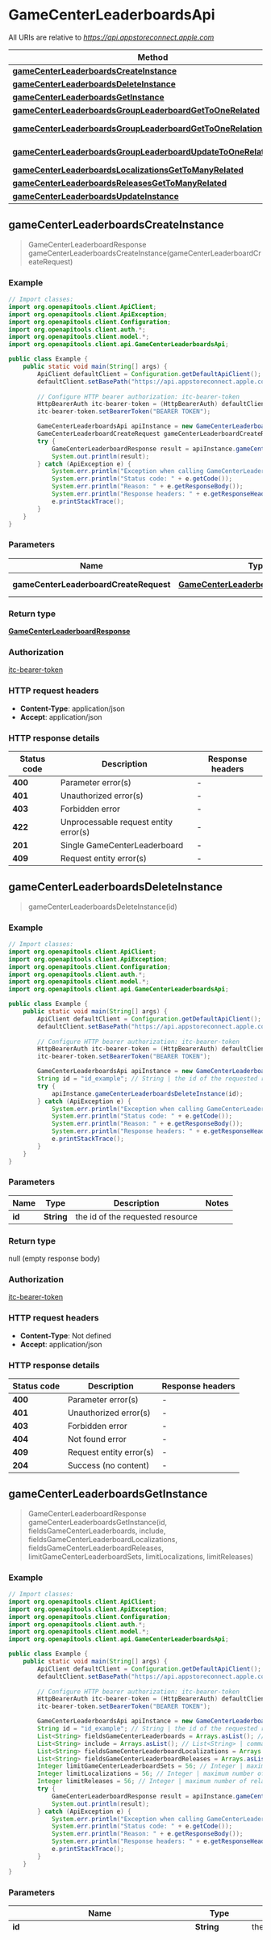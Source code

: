 # GameCenterLeaderboardsApi

All URIs are relative to *https://api.appstoreconnect.apple.com*

| Method | HTTP request | Description |
|------------- | ------------- | -------------|
| [**gameCenterLeaderboardsCreateInstance**](GameCenterLeaderboardsApi.md#gameCenterLeaderboardsCreateInstance) | **POST** /v1/gameCenterLeaderboards |  |
| [**gameCenterLeaderboardsDeleteInstance**](GameCenterLeaderboardsApi.md#gameCenterLeaderboardsDeleteInstance) | **DELETE** /v1/gameCenterLeaderboards/{id} |  |
| [**gameCenterLeaderboardsGetInstance**](GameCenterLeaderboardsApi.md#gameCenterLeaderboardsGetInstance) | **GET** /v1/gameCenterLeaderboards/{id} |  |
| [**gameCenterLeaderboardsGroupLeaderboardGetToOneRelated**](GameCenterLeaderboardsApi.md#gameCenterLeaderboardsGroupLeaderboardGetToOneRelated) | **GET** /v1/gameCenterLeaderboards/{id}/groupLeaderboard |  |
| [**gameCenterLeaderboardsGroupLeaderboardGetToOneRelationship**](GameCenterLeaderboardsApi.md#gameCenterLeaderboardsGroupLeaderboardGetToOneRelationship) | **GET** /v1/gameCenterLeaderboards/{id}/relationships/groupLeaderboard |  |
| [**gameCenterLeaderboardsGroupLeaderboardUpdateToOneRelationship**](GameCenterLeaderboardsApi.md#gameCenterLeaderboardsGroupLeaderboardUpdateToOneRelationship) | **PATCH** /v1/gameCenterLeaderboards/{id}/relationships/groupLeaderboard |  |
| [**gameCenterLeaderboardsLocalizationsGetToManyRelated**](GameCenterLeaderboardsApi.md#gameCenterLeaderboardsLocalizationsGetToManyRelated) | **GET** /v1/gameCenterLeaderboards/{id}/localizations |  |
| [**gameCenterLeaderboardsReleasesGetToManyRelated**](GameCenterLeaderboardsApi.md#gameCenterLeaderboardsReleasesGetToManyRelated) | **GET** /v1/gameCenterLeaderboards/{id}/releases |  |
| [**gameCenterLeaderboardsUpdateInstance**](GameCenterLeaderboardsApi.md#gameCenterLeaderboardsUpdateInstance) | **PATCH** /v1/gameCenterLeaderboards/{id} |  |



## gameCenterLeaderboardsCreateInstance

> GameCenterLeaderboardResponse gameCenterLeaderboardsCreateInstance(gameCenterLeaderboardCreateRequest)



### Example

```java
// Import classes:
import org.openapitools.client.ApiClient;
import org.openapitools.client.ApiException;
import org.openapitools.client.Configuration;
import org.openapitools.client.auth.*;
import org.openapitools.client.model.*;
import org.openapitools.client.api.GameCenterLeaderboardsApi;

public class Example {
    public static void main(String[] args) {
        ApiClient defaultClient = Configuration.getDefaultApiClient();
        defaultClient.setBasePath("https://api.appstoreconnect.apple.com");
        
        // Configure HTTP bearer authorization: itc-bearer-token
        HttpBearerAuth itc-bearer-token = (HttpBearerAuth) defaultClient.getAuthentication("itc-bearer-token");
        itc-bearer-token.setBearerToken("BEARER TOKEN");

        GameCenterLeaderboardsApi apiInstance = new GameCenterLeaderboardsApi(defaultClient);
        GameCenterLeaderboardCreateRequest gameCenterLeaderboardCreateRequest = new GameCenterLeaderboardCreateRequest(); // GameCenterLeaderboardCreateRequest | GameCenterLeaderboard representation
        try {
            GameCenterLeaderboardResponse result = apiInstance.gameCenterLeaderboardsCreateInstance(gameCenterLeaderboardCreateRequest);
            System.out.println(result);
        } catch (ApiException e) {
            System.err.println("Exception when calling GameCenterLeaderboardsApi#gameCenterLeaderboardsCreateInstance");
            System.err.println("Status code: " + e.getCode());
            System.err.println("Reason: " + e.getResponseBody());
            System.err.println("Response headers: " + e.getResponseHeaders());
            e.printStackTrace();
        }
    }
}
```

### Parameters


| Name | Type | Description  | Notes |
|------------- | ------------- | ------------- | -------------|
| **gameCenterLeaderboardCreateRequest** | [**GameCenterLeaderboardCreateRequest**](GameCenterLeaderboardCreateRequest.md)| GameCenterLeaderboard representation | |

### Return type

[**GameCenterLeaderboardResponse**](GameCenterLeaderboardResponse.md)

### Authorization

[itc-bearer-token](../README.md#itc-bearer-token)

### HTTP request headers

- **Content-Type**: application/json
- **Accept**: application/json

### HTTP response details
| Status code | Description | Response headers |
|-------------|-------------|------------------|
| **400** | Parameter error(s) |  -  |
| **401** | Unauthorized error(s) |  -  |
| **403** | Forbidden error |  -  |
| **422** | Unprocessable request entity error(s) |  -  |
| **201** | Single GameCenterLeaderboard |  -  |
| **409** | Request entity error(s) |  -  |


## gameCenterLeaderboardsDeleteInstance

> gameCenterLeaderboardsDeleteInstance(id)



### Example

```java
// Import classes:
import org.openapitools.client.ApiClient;
import org.openapitools.client.ApiException;
import org.openapitools.client.Configuration;
import org.openapitools.client.auth.*;
import org.openapitools.client.model.*;
import org.openapitools.client.api.GameCenterLeaderboardsApi;

public class Example {
    public static void main(String[] args) {
        ApiClient defaultClient = Configuration.getDefaultApiClient();
        defaultClient.setBasePath("https://api.appstoreconnect.apple.com");
        
        // Configure HTTP bearer authorization: itc-bearer-token
        HttpBearerAuth itc-bearer-token = (HttpBearerAuth) defaultClient.getAuthentication("itc-bearer-token");
        itc-bearer-token.setBearerToken("BEARER TOKEN");

        GameCenterLeaderboardsApi apiInstance = new GameCenterLeaderboardsApi(defaultClient);
        String id = "id_example"; // String | the id of the requested resource
        try {
            apiInstance.gameCenterLeaderboardsDeleteInstance(id);
        } catch (ApiException e) {
            System.err.println("Exception when calling GameCenterLeaderboardsApi#gameCenterLeaderboardsDeleteInstance");
            System.err.println("Status code: " + e.getCode());
            System.err.println("Reason: " + e.getResponseBody());
            System.err.println("Response headers: " + e.getResponseHeaders());
            e.printStackTrace();
        }
    }
}
```

### Parameters


| Name | Type | Description  | Notes |
|------------- | ------------- | ------------- | -------------|
| **id** | **String**| the id of the requested resource | |

### Return type

null (empty response body)

### Authorization

[itc-bearer-token](../README.md#itc-bearer-token)

### HTTP request headers

- **Content-Type**: Not defined
- **Accept**: application/json

### HTTP response details
| Status code | Description | Response headers |
|-------------|-------------|------------------|
| **400** | Parameter error(s) |  -  |
| **401** | Unauthorized error(s) |  -  |
| **403** | Forbidden error |  -  |
| **404** | Not found error |  -  |
| **409** | Request entity error(s) |  -  |
| **204** | Success (no content) |  -  |


## gameCenterLeaderboardsGetInstance

> GameCenterLeaderboardResponse gameCenterLeaderboardsGetInstance(id, fieldsGameCenterLeaderboards, include, fieldsGameCenterLeaderboardLocalizations, fieldsGameCenterLeaderboardReleases, limitGameCenterLeaderboardSets, limitLocalizations, limitReleases)



### Example

```java
// Import classes:
import org.openapitools.client.ApiClient;
import org.openapitools.client.ApiException;
import org.openapitools.client.Configuration;
import org.openapitools.client.auth.*;
import org.openapitools.client.model.*;
import org.openapitools.client.api.GameCenterLeaderboardsApi;

public class Example {
    public static void main(String[] args) {
        ApiClient defaultClient = Configuration.getDefaultApiClient();
        defaultClient.setBasePath("https://api.appstoreconnect.apple.com");
        
        // Configure HTTP bearer authorization: itc-bearer-token
        HttpBearerAuth itc-bearer-token = (HttpBearerAuth) defaultClient.getAuthentication("itc-bearer-token");
        itc-bearer-token.setBearerToken("BEARER TOKEN");

        GameCenterLeaderboardsApi apiInstance = new GameCenterLeaderboardsApi(defaultClient);
        String id = "id_example"; // String | the id of the requested resource
        List<String> fieldsGameCenterLeaderboards = Arrays.asList(); // List<String> | the fields to include for returned resources of type gameCenterLeaderboards
        List<String> include = Arrays.asList(); // List<String> | comma-separated list of relationships to include
        List<String> fieldsGameCenterLeaderboardLocalizations = Arrays.asList(); // List<String> | the fields to include for returned resources of type gameCenterLeaderboardLocalizations
        List<String> fieldsGameCenterLeaderboardReleases = Arrays.asList(); // List<String> | the fields to include for returned resources of type gameCenterLeaderboardReleases
        Integer limitGameCenterLeaderboardSets = 56; // Integer | maximum number of related gameCenterLeaderboardSets returned (when they are included)
        Integer limitLocalizations = 56; // Integer | maximum number of related localizations returned (when they are included)
        Integer limitReleases = 56; // Integer | maximum number of related releases returned (when they are included)
        try {
            GameCenterLeaderboardResponse result = apiInstance.gameCenterLeaderboardsGetInstance(id, fieldsGameCenterLeaderboards, include, fieldsGameCenterLeaderboardLocalizations, fieldsGameCenterLeaderboardReleases, limitGameCenterLeaderboardSets, limitLocalizations, limitReleases);
            System.out.println(result);
        } catch (ApiException e) {
            System.err.println("Exception when calling GameCenterLeaderboardsApi#gameCenterLeaderboardsGetInstance");
            System.err.println("Status code: " + e.getCode());
            System.err.println("Reason: " + e.getResponseBody());
            System.err.println("Response headers: " + e.getResponseHeaders());
            e.printStackTrace();
        }
    }
}
```

### Parameters


| Name | Type | Description  | Notes |
|------------- | ------------- | ------------- | -------------|
| **id** | **String**| the id of the requested resource | |
| **fieldsGameCenterLeaderboards** | **List&lt;String&gt;**| the fields to include for returned resources of type gameCenterLeaderboards | [optional] [enum: archived, defaultFormatter, gameCenterDetail, gameCenterGroup, gameCenterLeaderboardSets, groupLeaderboard, localizations, recurrenceDuration, recurrenceRule, recurrenceStartDate, referenceName, releases, scoreRangeEnd, scoreRangeStart, scoreSortType, submissionType, vendorIdentifier] |
| **include** | **List&lt;String&gt;**| comma-separated list of relationships to include | [optional] [enum: gameCenterDetail, gameCenterGroup, gameCenterLeaderboardSets, groupLeaderboard, localizations, releases] |
| **fieldsGameCenterLeaderboardLocalizations** | **List&lt;String&gt;**| the fields to include for returned resources of type gameCenterLeaderboardLocalizations | [optional] [enum: formatterOverride, formatterSuffix, formatterSuffixSingular, gameCenterLeaderboard, gameCenterLeaderboardImage, locale, name] |
| **fieldsGameCenterLeaderboardReleases** | **List&lt;String&gt;**| the fields to include for returned resources of type gameCenterLeaderboardReleases | [optional] [enum: gameCenterDetail, gameCenterLeaderboard, live] |
| **limitGameCenterLeaderboardSets** | **Integer**| maximum number of related gameCenterLeaderboardSets returned (when they are included) | [optional] |
| **limitLocalizations** | **Integer**| maximum number of related localizations returned (when they are included) | [optional] |
| **limitReleases** | **Integer**| maximum number of related releases returned (when they are included) | [optional] |

### Return type

[**GameCenterLeaderboardResponse**](GameCenterLeaderboardResponse.md)

### Authorization

[itc-bearer-token](../README.md#itc-bearer-token)

### HTTP request headers

- **Content-Type**: Not defined
- **Accept**: application/json

### HTTP response details
| Status code | Description | Response headers |
|-------------|-------------|------------------|
| **400** | Parameter error(s) |  -  |
| **401** | Unauthorized error(s) |  -  |
| **403** | Forbidden error |  -  |
| **404** | Not found error |  -  |
| **200** | Single GameCenterLeaderboard |  -  |


## gameCenterLeaderboardsGroupLeaderboardGetToOneRelated

> GameCenterLeaderboardResponse gameCenterLeaderboardsGroupLeaderboardGetToOneRelated(id, fieldsGameCenterLeaderboardLocalizations, fieldsGameCenterLeaderboardSets, fieldsGameCenterGroups, fieldsGameCenterDetails, fieldsGameCenterLeaderboards, fieldsGameCenterLeaderboardReleases, limitGameCenterLeaderboardSets, limitLocalizations, limitReleases, include)



### Example

```java
// Import classes:
import org.openapitools.client.ApiClient;
import org.openapitools.client.ApiException;
import org.openapitools.client.Configuration;
import org.openapitools.client.auth.*;
import org.openapitools.client.model.*;
import org.openapitools.client.api.GameCenterLeaderboardsApi;

public class Example {
    public static void main(String[] args) {
        ApiClient defaultClient = Configuration.getDefaultApiClient();
        defaultClient.setBasePath("https://api.appstoreconnect.apple.com");
        
        // Configure HTTP bearer authorization: itc-bearer-token
        HttpBearerAuth itc-bearer-token = (HttpBearerAuth) defaultClient.getAuthentication("itc-bearer-token");
        itc-bearer-token.setBearerToken("BEARER TOKEN");

        GameCenterLeaderboardsApi apiInstance = new GameCenterLeaderboardsApi(defaultClient);
        String id = "id_example"; // String | the id of the requested resource
        List<String> fieldsGameCenterLeaderboardLocalizations = Arrays.asList(); // List<String> | the fields to include for returned resources of type gameCenterLeaderboardLocalizations
        List<String> fieldsGameCenterLeaderboardSets = Arrays.asList(); // List<String> | the fields to include for returned resources of type gameCenterLeaderboardSets
        List<String> fieldsGameCenterGroups = Arrays.asList(); // List<String> | the fields to include for returned resources of type gameCenterGroups
        List<String> fieldsGameCenterDetails = Arrays.asList(); // List<String> | the fields to include for returned resources of type gameCenterDetails
        List<String> fieldsGameCenterLeaderboards = Arrays.asList(); // List<String> | the fields to include for returned resources of type gameCenterLeaderboards
        List<String> fieldsGameCenterLeaderboardReleases = Arrays.asList(); // List<String> | the fields to include for returned resources of type gameCenterLeaderboardReleases
        Integer limitGameCenterLeaderboardSets = 56; // Integer | maximum number of related gameCenterLeaderboardSets returned (when they are included)
        Integer limitLocalizations = 56; // Integer | maximum number of related localizations returned (when they are included)
        Integer limitReleases = 56; // Integer | maximum number of related releases returned (when they are included)
        List<String> include = Arrays.asList(); // List<String> | comma-separated list of relationships to include
        try {
            GameCenterLeaderboardResponse result = apiInstance.gameCenterLeaderboardsGroupLeaderboardGetToOneRelated(id, fieldsGameCenterLeaderboardLocalizations, fieldsGameCenterLeaderboardSets, fieldsGameCenterGroups, fieldsGameCenterDetails, fieldsGameCenterLeaderboards, fieldsGameCenterLeaderboardReleases, limitGameCenterLeaderboardSets, limitLocalizations, limitReleases, include);
            System.out.println(result);
        } catch (ApiException e) {
            System.err.println("Exception when calling GameCenterLeaderboardsApi#gameCenterLeaderboardsGroupLeaderboardGetToOneRelated");
            System.err.println("Status code: " + e.getCode());
            System.err.println("Reason: " + e.getResponseBody());
            System.err.println("Response headers: " + e.getResponseHeaders());
            e.printStackTrace();
        }
    }
}
```

### Parameters


| Name | Type | Description  | Notes |
|------------- | ------------- | ------------- | -------------|
| **id** | **String**| the id of the requested resource | |
| **fieldsGameCenterLeaderboardLocalizations** | **List&lt;String&gt;**| the fields to include for returned resources of type gameCenterLeaderboardLocalizations | [optional] [enum: formatterOverride, formatterSuffix, formatterSuffixSingular, gameCenterLeaderboard, gameCenterLeaderboardImage, locale, name] |
| **fieldsGameCenterLeaderboardSets** | **List&lt;String&gt;**| the fields to include for returned resources of type gameCenterLeaderboardSets | [optional] [enum: gameCenterDetail, gameCenterGroup, gameCenterLeaderboards, groupLeaderboardSet, localizations, referenceName, releases, vendorIdentifier] |
| **fieldsGameCenterGroups** | **List&lt;String&gt;**| the fields to include for returned resources of type gameCenterGroups | [optional] [enum: gameCenterAchievements, gameCenterDetails, gameCenterLeaderboardSets, gameCenterLeaderboards, referenceName] |
| **fieldsGameCenterDetails** | **List&lt;String&gt;**| the fields to include for returned resources of type gameCenterDetails | [optional] [enum: achievementReleases, app, arcadeEnabled, challengeEnabled, defaultGroupLeaderboard, defaultLeaderboard, gameCenterAchievements, gameCenterAppVersions, gameCenterGroup, gameCenterLeaderboardSets, gameCenterLeaderboards, leaderboardReleases, leaderboardSetReleases] |
| **fieldsGameCenterLeaderboards** | **List&lt;String&gt;**| the fields to include for returned resources of type gameCenterLeaderboards | [optional] [enum: archived, defaultFormatter, gameCenterDetail, gameCenterGroup, gameCenterLeaderboardSets, groupLeaderboard, localizations, recurrenceDuration, recurrenceRule, recurrenceStartDate, referenceName, releases, scoreRangeEnd, scoreRangeStart, scoreSortType, submissionType, vendorIdentifier] |
| **fieldsGameCenterLeaderboardReleases** | **List&lt;String&gt;**| the fields to include for returned resources of type gameCenterLeaderboardReleases | [optional] [enum: gameCenterDetail, gameCenterLeaderboard, live] |
| **limitGameCenterLeaderboardSets** | **Integer**| maximum number of related gameCenterLeaderboardSets returned (when they are included) | [optional] |
| **limitLocalizations** | **Integer**| maximum number of related localizations returned (when they are included) | [optional] |
| **limitReleases** | **Integer**| maximum number of related releases returned (when they are included) | [optional] |
| **include** | **List&lt;String&gt;**| comma-separated list of relationships to include | [optional] [enum: gameCenterDetail, gameCenterGroup, gameCenterLeaderboardSets, groupLeaderboard, localizations, releases] |

### Return type

[**GameCenterLeaderboardResponse**](GameCenterLeaderboardResponse.md)

### Authorization

[itc-bearer-token](../README.md#itc-bearer-token)

### HTTP request headers

- **Content-Type**: Not defined
- **Accept**: application/json

### HTTP response details
| Status code | Description | Response headers |
|-------------|-------------|------------------|
| **400** | Parameter error(s) |  -  |
| **401** | Unauthorized error(s) |  -  |
| **403** | Forbidden error |  -  |
| **404** | Not found error |  -  |
| **200** | Single GameCenterLeaderboard |  -  |


## gameCenterLeaderboardsGroupLeaderboardGetToOneRelationship

> GameCenterLeaderboardGroupLeaderboardLinkageResponse gameCenterLeaderboardsGroupLeaderboardGetToOneRelationship(id)



### Example

```java
// Import classes:
import org.openapitools.client.ApiClient;
import org.openapitools.client.ApiException;
import org.openapitools.client.Configuration;
import org.openapitools.client.auth.*;
import org.openapitools.client.model.*;
import org.openapitools.client.api.GameCenterLeaderboardsApi;

public class Example {
    public static void main(String[] args) {
        ApiClient defaultClient = Configuration.getDefaultApiClient();
        defaultClient.setBasePath("https://api.appstoreconnect.apple.com");
        
        // Configure HTTP bearer authorization: itc-bearer-token
        HttpBearerAuth itc-bearer-token = (HttpBearerAuth) defaultClient.getAuthentication("itc-bearer-token");
        itc-bearer-token.setBearerToken("BEARER TOKEN");

        GameCenterLeaderboardsApi apiInstance = new GameCenterLeaderboardsApi(defaultClient);
        String id = "id_example"; // String | the id of the requested resource
        try {
            GameCenterLeaderboardGroupLeaderboardLinkageResponse result = apiInstance.gameCenterLeaderboardsGroupLeaderboardGetToOneRelationship(id);
            System.out.println(result);
        } catch (ApiException e) {
            System.err.println("Exception when calling GameCenterLeaderboardsApi#gameCenterLeaderboardsGroupLeaderboardGetToOneRelationship");
            System.err.println("Status code: " + e.getCode());
            System.err.println("Reason: " + e.getResponseBody());
            System.err.println("Response headers: " + e.getResponseHeaders());
            e.printStackTrace();
        }
    }
}
```

### Parameters


| Name | Type | Description  | Notes |
|------------- | ------------- | ------------- | -------------|
| **id** | **String**| the id of the requested resource | |

### Return type

[**GameCenterLeaderboardGroupLeaderboardLinkageResponse**](GameCenterLeaderboardGroupLeaderboardLinkageResponse.md)

### Authorization

[itc-bearer-token](../README.md#itc-bearer-token)

### HTTP request headers

- **Content-Type**: Not defined
- **Accept**: application/json

### HTTP response details
| Status code | Description | Response headers |
|-------------|-------------|------------------|
| **400** | Parameter error(s) |  -  |
| **401** | Unauthorized error(s) |  -  |
| **403** | Forbidden error |  -  |
| **404** | Not found error |  -  |
| **200** | Related linkage |  -  |


## gameCenterLeaderboardsGroupLeaderboardUpdateToOneRelationship

> gameCenterLeaderboardsGroupLeaderboardUpdateToOneRelationship(id, gameCenterLeaderboardGroupLeaderboardLinkageRequest)



### Example

```java
// Import classes:
import org.openapitools.client.ApiClient;
import org.openapitools.client.ApiException;
import org.openapitools.client.Configuration;
import org.openapitools.client.auth.*;
import org.openapitools.client.model.*;
import org.openapitools.client.api.GameCenterLeaderboardsApi;

public class Example {
    public static void main(String[] args) {
        ApiClient defaultClient = Configuration.getDefaultApiClient();
        defaultClient.setBasePath("https://api.appstoreconnect.apple.com");
        
        // Configure HTTP bearer authorization: itc-bearer-token
        HttpBearerAuth itc-bearer-token = (HttpBearerAuth) defaultClient.getAuthentication("itc-bearer-token");
        itc-bearer-token.setBearerToken("BEARER TOKEN");

        GameCenterLeaderboardsApi apiInstance = new GameCenterLeaderboardsApi(defaultClient);
        String id = "id_example"; // String | the id of the requested resource
        GameCenterLeaderboardGroupLeaderboardLinkageRequest gameCenterLeaderboardGroupLeaderboardLinkageRequest = new GameCenterLeaderboardGroupLeaderboardLinkageRequest(); // GameCenterLeaderboardGroupLeaderboardLinkageRequest | Related linkage
        try {
            apiInstance.gameCenterLeaderboardsGroupLeaderboardUpdateToOneRelationship(id, gameCenterLeaderboardGroupLeaderboardLinkageRequest);
        } catch (ApiException e) {
            System.err.println("Exception when calling GameCenterLeaderboardsApi#gameCenterLeaderboardsGroupLeaderboardUpdateToOneRelationship");
            System.err.println("Status code: " + e.getCode());
            System.err.println("Reason: " + e.getResponseBody());
            System.err.println("Response headers: " + e.getResponseHeaders());
            e.printStackTrace();
        }
    }
}
```

### Parameters


| Name | Type | Description  | Notes |
|------------- | ------------- | ------------- | -------------|
| **id** | **String**| the id of the requested resource | |
| **gameCenterLeaderboardGroupLeaderboardLinkageRequest** | [**GameCenterLeaderboardGroupLeaderboardLinkageRequest**](GameCenterLeaderboardGroupLeaderboardLinkageRequest.md)| Related linkage | |

### Return type

null (empty response body)

### Authorization

[itc-bearer-token](../README.md#itc-bearer-token)

### HTTP request headers

- **Content-Type**: application/json
- **Accept**: application/json

### HTTP response details
| Status code | Description | Response headers |
|-------------|-------------|------------------|
| **401** | Unauthorized error(s) |  -  |
| **403** | Forbidden error |  -  |
| **404** | Not found error |  -  |
| **422** | Unprocessable request entity error(s) |  -  |
| **409** | Request entity error(s) |  -  |
| **204** | Success (no content) |  -  |


## gameCenterLeaderboardsLocalizationsGetToManyRelated

> GameCenterLeaderboardLocalizationsResponse gameCenterLeaderboardsLocalizationsGetToManyRelated(id, fieldsGameCenterLeaderboardLocalizations, fieldsGameCenterLeaderboardImages, fieldsGameCenterLeaderboards, limit, include)



### Example

```java
// Import classes:
import org.openapitools.client.ApiClient;
import org.openapitools.client.ApiException;
import org.openapitools.client.Configuration;
import org.openapitools.client.auth.*;
import org.openapitools.client.model.*;
import org.openapitools.client.api.GameCenterLeaderboardsApi;

public class Example {
    public static void main(String[] args) {
        ApiClient defaultClient = Configuration.getDefaultApiClient();
        defaultClient.setBasePath("https://api.appstoreconnect.apple.com");
        
        // Configure HTTP bearer authorization: itc-bearer-token
        HttpBearerAuth itc-bearer-token = (HttpBearerAuth) defaultClient.getAuthentication("itc-bearer-token");
        itc-bearer-token.setBearerToken("BEARER TOKEN");

        GameCenterLeaderboardsApi apiInstance = new GameCenterLeaderboardsApi(defaultClient);
        String id = "id_example"; // String | the id of the requested resource
        List<String> fieldsGameCenterLeaderboardLocalizations = Arrays.asList(); // List<String> | the fields to include for returned resources of type gameCenterLeaderboardLocalizations
        List<String> fieldsGameCenterLeaderboardImages = Arrays.asList(); // List<String> | the fields to include for returned resources of type gameCenterLeaderboardImages
        List<String> fieldsGameCenterLeaderboards = Arrays.asList(); // List<String> | the fields to include for returned resources of type gameCenterLeaderboards
        Integer limit = 56; // Integer | maximum resources per page
        List<String> include = Arrays.asList(); // List<String> | comma-separated list of relationships to include
        try {
            GameCenterLeaderboardLocalizationsResponse result = apiInstance.gameCenterLeaderboardsLocalizationsGetToManyRelated(id, fieldsGameCenterLeaderboardLocalizations, fieldsGameCenterLeaderboardImages, fieldsGameCenterLeaderboards, limit, include);
            System.out.println(result);
        } catch (ApiException e) {
            System.err.println("Exception when calling GameCenterLeaderboardsApi#gameCenterLeaderboardsLocalizationsGetToManyRelated");
            System.err.println("Status code: " + e.getCode());
            System.err.println("Reason: " + e.getResponseBody());
            System.err.println("Response headers: " + e.getResponseHeaders());
            e.printStackTrace();
        }
    }
}
```

### Parameters


| Name | Type | Description  | Notes |
|------------- | ------------- | ------------- | -------------|
| **id** | **String**| the id of the requested resource | |
| **fieldsGameCenterLeaderboardLocalizations** | **List&lt;String&gt;**| the fields to include for returned resources of type gameCenterLeaderboardLocalizations | [optional] [enum: formatterOverride, formatterSuffix, formatterSuffixSingular, gameCenterLeaderboard, gameCenterLeaderboardImage, locale, name] |
| **fieldsGameCenterLeaderboardImages** | **List&lt;String&gt;**| the fields to include for returned resources of type gameCenterLeaderboardImages | [optional] [enum: assetDeliveryState, fileName, fileSize, gameCenterLeaderboardLocalization, imageAsset, uploadOperations, uploaded] |
| **fieldsGameCenterLeaderboards** | **List&lt;String&gt;**| the fields to include for returned resources of type gameCenterLeaderboards | [optional] [enum: archived, defaultFormatter, gameCenterDetail, gameCenterGroup, gameCenterLeaderboardSets, groupLeaderboard, localizations, recurrenceDuration, recurrenceRule, recurrenceStartDate, referenceName, releases, scoreRangeEnd, scoreRangeStart, scoreSortType, submissionType, vendorIdentifier] |
| **limit** | **Integer**| maximum resources per page | [optional] |
| **include** | **List&lt;String&gt;**| comma-separated list of relationships to include | [optional] [enum: gameCenterLeaderboard, gameCenterLeaderboardImage] |

### Return type

[**GameCenterLeaderboardLocalizationsResponse**](GameCenterLeaderboardLocalizationsResponse.md)

### Authorization

[itc-bearer-token](../README.md#itc-bearer-token)

### HTTP request headers

- **Content-Type**: Not defined
- **Accept**: application/json

### HTTP response details
| Status code | Description | Response headers |
|-------------|-------------|------------------|
| **400** | Parameter error(s) |  -  |
| **401** | Unauthorized error(s) |  -  |
| **403** | Forbidden error |  -  |
| **404** | Not found error |  -  |
| **200** | List of GameCenterLeaderboardLocalizations |  -  |


## gameCenterLeaderboardsReleasesGetToManyRelated

> GameCenterLeaderboardReleasesResponse gameCenterLeaderboardsReleasesGetToManyRelated(id, filterLive, filterGameCenterDetail, fieldsGameCenterDetails, fieldsGameCenterLeaderboards, fieldsGameCenterLeaderboardReleases, limit, include)



### Example

```java
// Import classes:
import org.openapitools.client.ApiClient;
import org.openapitools.client.ApiException;
import org.openapitools.client.Configuration;
import org.openapitools.client.auth.*;
import org.openapitools.client.model.*;
import org.openapitools.client.api.GameCenterLeaderboardsApi;

public class Example {
    public static void main(String[] args) {
        ApiClient defaultClient = Configuration.getDefaultApiClient();
        defaultClient.setBasePath("https://api.appstoreconnect.apple.com");
        
        // Configure HTTP bearer authorization: itc-bearer-token
        HttpBearerAuth itc-bearer-token = (HttpBearerAuth) defaultClient.getAuthentication("itc-bearer-token");
        itc-bearer-token.setBearerToken("BEARER TOKEN");

        GameCenterLeaderboardsApi apiInstance = new GameCenterLeaderboardsApi(defaultClient);
        String id = "id_example"; // String | the id of the requested resource
        List<String> filterLive = Arrays.asList(); // List<String> | filter by attribute 'live'
        List<String> filterGameCenterDetail = Arrays.asList(); // List<String> | filter by id(s) of related 'gameCenterDetail'
        List<String> fieldsGameCenterDetails = Arrays.asList(); // List<String> | the fields to include for returned resources of type gameCenterDetails
        List<String> fieldsGameCenterLeaderboards = Arrays.asList(); // List<String> | the fields to include for returned resources of type gameCenterLeaderboards
        List<String> fieldsGameCenterLeaderboardReleases = Arrays.asList(); // List<String> | the fields to include for returned resources of type gameCenterLeaderboardReleases
        Integer limit = 56; // Integer | maximum resources per page
        List<String> include = Arrays.asList(); // List<String> | comma-separated list of relationships to include
        try {
            GameCenterLeaderboardReleasesResponse result = apiInstance.gameCenterLeaderboardsReleasesGetToManyRelated(id, filterLive, filterGameCenterDetail, fieldsGameCenterDetails, fieldsGameCenterLeaderboards, fieldsGameCenterLeaderboardReleases, limit, include);
            System.out.println(result);
        } catch (ApiException e) {
            System.err.println("Exception when calling GameCenterLeaderboardsApi#gameCenterLeaderboardsReleasesGetToManyRelated");
            System.err.println("Status code: " + e.getCode());
            System.err.println("Reason: " + e.getResponseBody());
            System.err.println("Response headers: " + e.getResponseHeaders());
            e.printStackTrace();
        }
    }
}
```

### Parameters


| Name | Type | Description  | Notes |
|------------- | ------------- | ------------- | -------------|
| **id** | **String**| the id of the requested resource | |
| **filterLive** | **List&lt;String&gt;**| filter by attribute &#39;live&#39; | [optional] |
| **filterGameCenterDetail** | **List&lt;String&gt;**| filter by id(s) of related &#39;gameCenterDetail&#39; | [optional] |
| **fieldsGameCenterDetails** | **List&lt;String&gt;**| the fields to include for returned resources of type gameCenterDetails | [optional] [enum: achievementReleases, app, arcadeEnabled, challengeEnabled, defaultGroupLeaderboard, defaultLeaderboard, gameCenterAchievements, gameCenterAppVersions, gameCenterGroup, gameCenterLeaderboardSets, gameCenterLeaderboards, leaderboardReleases, leaderboardSetReleases] |
| **fieldsGameCenterLeaderboards** | **List&lt;String&gt;**| the fields to include for returned resources of type gameCenterLeaderboards | [optional] [enum: archived, defaultFormatter, gameCenterDetail, gameCenterGroup, gameCenterLeaderboardSets, groupLeaderboard, localizations, recurrenceDuration, recurrenceRule, recurrenceStartDate, referenceName, releases, scoreRangeEnd, scoreRangeStart, scoreSortType, submissionType, vendorIdentifier] |
| **fieldsGameCenterLeaderboardReleases** | **List&lt;String&gt;**| the fields to include for returned resources of type gameCenterLeaderboardReleases | [optional] [enum: gameCenterDetail, gameCenterLeaderboard, live] |
| **limit** | **Integer**| maximum resources per page | [optional] |
| **include** | **List&lt;String&gt;**| comma-separated list of relationships to include | [optional] [enum: gameCenterDetail, gameCenterLeaderboard] |

### Return type

[**GameCenterLeaderboardReleasesResponse**](GameCenterLeaderboardReleasesResponse.md)

### Authorization

[itc-bearer-token](../README.md#itc-bearer-token)

### HTTP request headers

- **Content-Type**: Not defined
- **Accept**: application/json

### HTTP response details
| Status code | Description | Response headers |
|-------------|-------------|------------------|
| **400** | Parameter error(s) |  -  |
| **401** | Unauthorized error(s) |  -  |
| **403** | Forbidden error |  -  |
| **404** | Not found error |  -  |
| **200** | List of GameCenterLeaderboardReleases |  -  |


## gameCenterLeaderboardsUpdateInstance

> GameCenterLeaderboardResponse gameCenterLeaderboardsUpdateInstance(id, gameCenterLeaderboardUpdateRequest)



### Example

```java
// Import classes:
import org.openapitools.client.ApiClient;
import org.openapitools.client.ApiException;
import org.openapitools.client.Configuration;
import org.openapitools.client.auth.*;
import org.openapitools.client.model.*;
import org.openapitools.client.api.GameCenterLeaderboardsApi;

public class Example {
    public static void main(String[] args) {
        ApiClient defaultClient = Configuration.getDefaultApiClient();
        defaultClient.setBasePath("https://api.appstoreconnect.apple.com");
        
        // Configure HTTP bearer authorization: itc-bearer-token
        HttpBearerAuth itc-bearer-token = (HttpBearerAuth) defaultClient.getAuthentication("itc-bearer-token");
        itc-bearer-token.setBearerToken("BEARER TOKEN");

        GameCenterLeaderboardsApi apiInstance = new GameCenterLeaderboardsApi(defaultClient);
        String id = "id_example"; // String | the id of the requested resource
        GameCenterLeaderboardUpdateRequest gameCenterLeaderboardUpdateRequest = new GameCenterLeaderboardUpdateRequest(); // GameCenterLeaderboardUpdateRequest | GameCenterLeaderboard representation
        try {
            GameCenterLeaderboardResponse result = apiInstance.gameCenterLeaderboardsUpdateInstance(id, gameCenterLeaderboardUpdateRequest);
            System.out.println(result);
        } catch (ApiException e) {
            System.err.println("Exception when calling GameCenterLeaderboardsApi#gameCenterLeaderboardsUpdateInstance");
            System.err.println("Status code: " + e.getCode());
            System.err.println("Reason: " + e.getResponseBody());
            System.err.println("Response headers: " + e.getResponseHeaders());
            e.printStackTrace();
        }
    }
}
```

### Parameters


| Name | Type | Description  | Notes |
|------------- | ------------- | ------------- | -------------|
| **id** | **String**| the id of the requested resource | |
| **gameCenterLeaderboardUpdateRequest** | [**GameCenterLeaderboardUpdateRequest**](GameCenterLeaderboardUpdateRequest.md)| GameCenterLeaderboard representation | |

### Return type

[**GameCenterLeaderboardResponse**](GameCenterLeaderboardResponse.md)

### Authorization

[itc-bearer-token](../README.md#itc-bearer-token)

### HTTP request headers

- **Content-Type**: application/json
- **Accept**: application/json

### HTTP response details
| Status code | Description | Response headers |
|-------------|-------------|------------------|
| **400** | Parameter error(s) |  -  |
| **401** | Unauthorized error(s) |  -  |
| **403** | Forbidden error |  -  |
| **404** | Not found error |  -  |
| **422** | Unprocessable request entity error(s) |  -  |
| **200** | Single GameCenterLeaderboard |  -  |
| **409** | Request entity error(s) |  -  |

